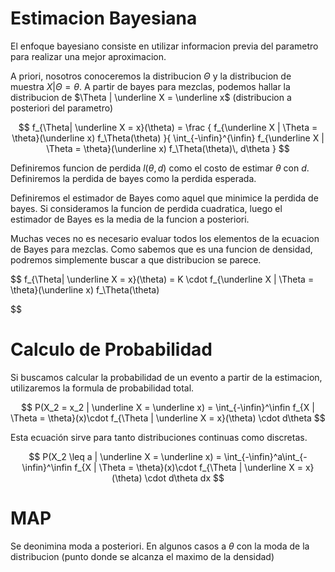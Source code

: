 # Estimacion Bayesiana

El enfoque bayesiano consiste en utilizar informacion previa del parametro para realizar una mejor aproximacion. 

A priori, nosotros conoceremos la distribucion $\Theta$ y la distribucion de muestra $X | \Theta = \theta$. A partir de bayes para mezclas, podemos hallar la distribucion de $\Theta | \underline X = \underline x$ (distribucion a posteriori del parametro)

$$
f_{\Theta| \underline X = x}(\theta) = 
\frac
{
f_{\underline X | \Theta = \theta}(\underline x) f_\Theta(\theta)
}{
\int_{-\infin}^{\infin} 
f_{\underline X | \Theta = \theta}(\underline x) f_\Theta(\theta)\,  d\theta
}
$$

Definiremos funcion de perdida $l(\theta, d)$ como el costo de estimar $\theta$ con $d$. Definiremos la perdida de bayes como la perdida esperada.

Definiremos el estimador de Bayes como aquel que minimice la perdida de bayes. Si consideramos la funcion de perdida cuadratica, luego el estimador de Bayes es la media de la funcion a posteriori.

Muchas veces no es necesario evaluar todos los elementos de la ecuacion de Bayes para mezclas. Como sabemos que es una funcion de densidad, podremos simplemente buscar a que distribucion se parece.

$$
f_{\Theta| \underline X = x}(\theta) = 
K \cdot f_{\underline X | \Theta = \theta}(\underline x) f_\Theta(\theta)

$$

# Calculo de Probabilidad

Si buscamos calcular la probabilidad de un evento a partir de la estimacion, utilizaremos la formula de probabilidad total.

$$
P(X_2 = x_2 | \underline X = \underline x) = \int_{-\infin}^\infin f_{X | \Theta = \theta}(x)\cdot f_{\Theta | \underline X = x}(\theta) \cdot d\theta
$$

Esta ecuación sirve para tanto distribuciones continuas como discretas.

$$
P(X_2 \leq a | \underline X = \underline x) = \int_{-\infin}^a\int_{-\infin}^\infin f_{X | \Theta = \theta}(x)\cdot f_{\Theta | \underline X = x}(\theta) \cdot d\theta dx
$$

# MAP

Se deonimina moda a posteriori. En algunos casos a $\theta$ con la moda de la distribucion (punto donde se alcanza el maximo de la densidad)